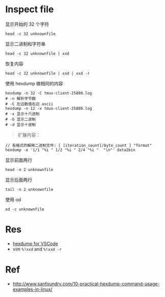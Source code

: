# Inspect file

显示开始的 32 个字符
```
head -c 32 unknownfile
```

显示二进制和字符串
```
head -c 32 unknownfile | xxd
```

恢复内容
```
head -c 32 unknownfile | xxd | xxd -r
```

使用 hexdump 做相同的内容
```
hexdump -n 32 -C tmux-client-25880.log
# -n 解析字节数
# -C 左边数值右边 ascii
hexdump -n 12 -x tmux-client-25880.log
# -x 显示十六进制
# -b 显示二进制
# -d 显示十进制
```
> 扩展内容：
```
// 有格式的解释二进制文件: [ [iteration_count]/byte_count ] "format"
hexdump -e '1/1 "%i " 1/2 "%i " 2/4 "%i "  "\n"' data2bin
```

显示前面两行
```
head -n 2 unknownfile
```

显示后面两行
```
tail -n 2 unknownfile
```

使用 od
```
od -c unknownfile
```

# Res
- [hexdump for VSCode](https://marketplace.visualstudio.com/items?itemName=slevesque.vscode-hexdump)
- vim `%!xxd` and `%!xxd -r`

# Ref
- http://www.sanfoundry.com/10-practical-hexdump-command-usage-examples-in-linux/
